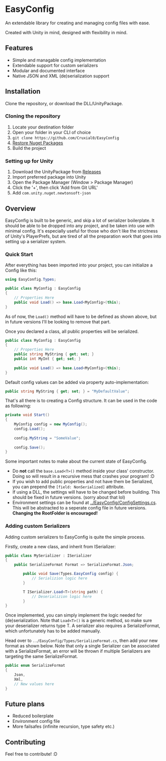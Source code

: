 # EasyConfig
An extendable library for creating and managing config files with ease.

Created with Unity in mind, designed with flexibility in mind.

## Features
* Simple and managable config implementation
* Extendable support for custom serializers
* Modular and documented interface
* Native JSON and XML (de)serialization support

## Installation
Clone the repository, or download the DLL/UnityPackage.

### Cloning the repository
1. Locate your destination folder
2. Open your folder in your CLI of choice
3. `git clone https://github.com/Cruxial0/EasyConfig`
4. [Restore Nuget Packages]
5. Build the project

### Setting up for Unity
1. Download the UnityPackage from [Releases]
2. Import preferred package into Unity
3. Open the Package Manager (Window > Package Manager)
4. Click the '+', then click 'Add from Git URL'
5. Add `com.unity.nuget.newtonsoft-json`

## Overview
EasyConfig is built to be generic, and skip a lot of serializer boilerplate. It should be able to be dropped into any project, and be taken into use with minimal config. It's especially useful for those who don't like the strictness of Unity's PlayerPrefs, but are tired of all the preparation work that goes into setting up a serializer system.

### Quick Start
After everything has been imported into your project, you can initialize a Config like this:
```csharp
using EasyConfig.Types;

public class MyConfig : EasyConfig
{
    // Properties Here
    public void Load() => base.Load<MyConfig>(this);
}
```
As of now, the `Load()` method will have to be defined as shown above, but in future versions I'll be looking to remove that part.

Once you declared a class, all public properties will be serialized.
```csharp
public class MyConfig : EasyConfig
{
    // Properties Here
    public string MyString { get; set; }
    public int MyInt { get; set; }
    
    public void Load() => base.Load<MyConfig>(this);
}
```
Default config values can be added via property auto-implementation:
```csharp
public string MyString { get; set; } = "MyDefaultValue";
```
That's all there is to creating a Config structure. It can be used in the code as following:
```csharp
private void Start()
{
    MyConfig config = new MyConfig();
    config.Load();
    
    config.MyString = "SomeValue";
    
    config.Save();
}
```

Some important notes to make about the current state of EasyConfig. 
* Do **not** call the `base.Load<T>()` method inside your class' constructor. Doing so will result in a recursive mess that crashes your program! :D
* If you wish to add public properties and not have them be Serialized, you can prepend the `[field: NonSerialized]` attribute.
* If using a DLL, the settings will have to be changed before building. This should be fixed in future versions. (sorry about that lol)
* Environment settings can be found at [../EasyConfig/ConfigSettings.cs]. This will be abstracted to a seperate config file in future versions. **Changing the RootFolder is encouraged!**

### Adding custom Serializers
Adding custom serializers to EasyConfig is quite the simple process.

Firstly, create a new class, and inherit from ISerializer:
```csharp
public class MySerializer : ISerializer
{
    public SerializeFormat Format => SerializeFormat.Json;

        public void Save(Types.EasyConfig config) {
            // Serializion logic here
        }

        T ISerializer.Load<T>(string path) {
            // Deserializion logic here
        }
}
```
Once implemented, you can simply implement the logic needed for (de)serialization. Note that `Load<T>()` is a generic method, so make sure your deserializer returns type T. A serializer also requires a SerializeFormat, which unfortunately has to be added manually.

Head over to `../EasyConfig/Types/SerializeFormat.cs`, then add your new format as shown below. Note that only a single Serializer can be associated with a SerializeFormat, an error will be thrown if multiple Serializers are targeting the same SerializeFormat.
```csharp
public enum SerializeFormat 
{
    Json,
    Xml,
    // New values here
}
```

## Future plans
* Reduced boilerplate
* Environment config file
* More failsafes (infinite recursion, type safety etc.)

## Contributing
Feel free to contribute! :D

[Restore Nuget Packages]: https://learn.microsoft.com/en-us/nuget/consume-packages/package-restore
[Releases]: https://github.com/Cruxial0/EasyConfig/releases
[../EasyConfig/ConfigSettings.cs]: https://github.com/Cruxial0/EasyConfig/blob/main/EasyConfig/ConfigSettings.cs
